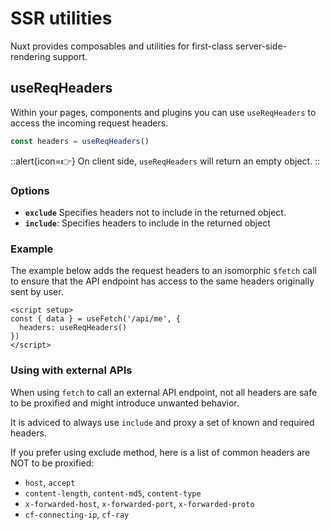 # SSR utilities

Nuxt provides composables and utilities for first-class server-side-rendering support.

## useReqHeaders

Within your pages, components and plugins you can use `useReqHeaders` to access the incoming request headers.

```js
const headers = useReqHeaders()
```

::alert{icon=👉}
On client side, `useReqHeaders` will return an empty object.
::

### Options

- **`exclude`** Specifies headers not to include in the returned object.
- **`include`**: Specifies headers to include in the returned object

### Example

The example below adds the request headers to an isomorphic `$fetch` call to ensure that the API endpoint has access to the same headers originally sent by user.

```vue
<script setup>
const { data } = useFetch('/api/me', {
  headers: useReqHeaders()
})
</script>
```

### Using with external APIs

When using `fetch` to call an external API endpoint, not all headers are safe to be proxified and might introduce unwanted behavior.

It is adviced to always use `include` and proxy a set of known and required headers.

If you prefer using exclude method, here is a list of common headers are NOT to be proxified:

- `host`, `accept`
- `content-length`, `content-md5`, `content-type`
- `x-forwarded-host`, `x-forwarded-port`, `x-forwarded-proto`
- `cf-connecting-ip`, `cf-ray`

